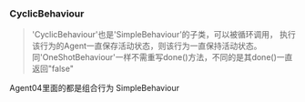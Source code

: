 ### CyclicBehaviour 
> 'CyclicBehaviour'也是'SimpleBehaviour'的子类，可以被循环调用，
执行该行为的Agent一直保存活动状态，则该行为一直保持活动状态。
同'OneShotBehaviour'一样不需重写done()方法，不同的是其done()一直返回"false"

Agent04里面的都是组合行为 SimpleBehaviour
